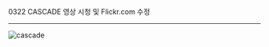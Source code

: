 0322 CASCADE 영상 시청 및 Flickr.com 수정
* * *

![cascade](https://user-images.githubusercontent.com/43837921/77040152-bb19eb80-69fa-11ea-9d27-f97cef80fad2.PNG)
